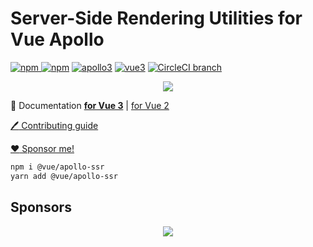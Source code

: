 # Server-Side Rendering Utilities for Vue Apollo

[![npm](https://img.shields.io/npm/v/@vue/apollo-ssr.svg) ![npm](https://img.shields.io/npm/dm/@vue/apollo-ssr.svg)](https://www.npmjs.com/package/@vue/apollo-ssr)
[![apollo3](https://img.shields.io/badge/apollo-3.x-blue.svg)](https://www.apollographql.com/)
[![vue3](https://img.shields.io/badge/vue-3-brightgreen.svg)](https://vuejs.org/)
[![CircleCI branch](https://img.shields.io/circleci/build/github/vuejs/vue-apollo/v4.svg)](https://circleci.com/gh/vuejs/vue-apollo/tree/v4)

<p align="center">
  <img src="https://cdn-images-1.medium.com/max/400/1*H9AANoofLqjS10Xd5TwRYw.png">
</p>


:book: Documentation [**for Vue 3**](http://v4.apollo.vuejs.org) | [for Vue 2](https://apollo.vuejs.org/)

[:pen: Contributing guide](./CONTRIBUTING.md)

[:heart: Sponsor me!](https://github.com/sponsors/Akryum)

```bash
npm i @vue/apollo-ssr
yarn add @vue/apollo-ssr
```

## Sponsors

<p align="center">
  <a href="https://guillaume-chau.info/sponsors/" target="_blank">
    <img src='https://akryum.netlify.app/sponsors.svg'/>
  </a>
</p>
